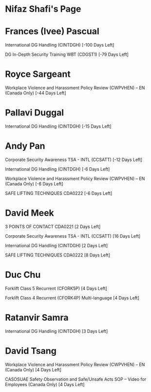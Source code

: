 # Nifaz Shafi's Page




# Frances (Ivee) Pascual


International DG Handling (CINTDGH) [-100 Days Left]

DG In-Depth Security Training WBT (CDGST1) [-79 Days Left]



# Royce Sargeant


Workplace Violence and Harassment Policy Review (CWPVHEN) – EN (Canada Only) [-44 Days Left]



# Pallavi Duggal


International DG Handling (CINTDGH) [-15 Days Left]



# Andy Pan


Corporate Security Awareness TSA - INTL (CCSATT) [-12 Days Left]

International DG Handling (CINTDGH) [-6 Days Left]

Workplace Violence and Harassment Policy Review (CWPVHEN) – EN (Canada Only) [-6 Days Left]

SAFE LIFTING TECHNIQUES CDA0222 [-6 Days Left]



# David Meek


3 POINTS OF CONTACT CDA0221 [2 Days Left]

Corporate Security Awareness TSA - INTL (CCSATT) [16 Days Left]

International DG Handling (CINTDGH) [2 Days Left]

SAFE LIFTING TECHNIQUES CDA0222 [8 Days Left]



# Duc Chu


Forklift Class 5 Recurrent (CFORK5P) [4 Days Left]

Forklift Class 4 Recurrent (CFORK4P) Multi-language [4 Days Left]



# Ratanvir Samra


International DG Handling (CINTDGH) [3 Days Left]



# David Tsang


Workplace Violence and Harassment Policy Review (CWPVHEN) – EN (Canada Only) [4 Days Left]

CASOSUAE Safety Observation and Safe/Unsafe Acts SOP – Video for Employees (Canada Only) [4 Days Left]



